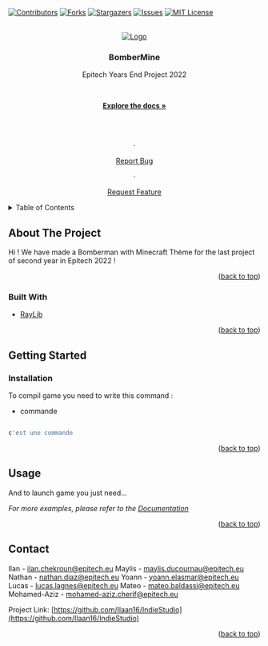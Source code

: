 
<div  id="top"></div>



[![Contributors][contributors-shield]][contributors-url] [![Forks][forks-shield]][forks-url] [![Stargazers][stars-shield]][stars-url] [![Issues][issues-shield]][issues-url] [![MIT License][license-shield]][license-url]


  
  
  

<!-- PROJECT LOGO -->

<br />

<div  align="center">

<a  href="https://github.com/Ilaan16/IndieStudio">

<center><img  src="https://i.ibb.co/JQbQfQM/BOMBERMINE.png"  alt="Logo"  ></center>

</a>

  

<h3  align="center">BomberMine</h3>

  

<p  align="center">

Epitech Years End Project 2022

<br />

<a  href="https://github.com/Ilaan16/IndieStudio"><strong>Explore the docs »</strong></a>

<br />

<br />

·

<a  href="https://github.com/Ilaan16/IndieStudioissues">Report Bug</a>

·

<a  href="https://github.com/Ilaan16/IndieStudio/issues">Request Feature</a>

</p>

</div>

  
  
  

<!-- TABLE OF CONTENTS -->

<details>

<summary>Table of Contents</summary>

<ol>

<li>

<a  href="#about-the-project">About The Project</a>

<ul>

<li><a  href="#built-with">Built With</a></li>

</ul>

</li>

<li>

<a  href="#getting-started">Getting Started</a>

<ul>

<li><a  href="#prerequisites">Prerequisites</a></li>

<li><a  href="#installation">Installation</a></li>

</ul>

</li>

<li><a  href="#usage">Usage</a></li>

<li><a  href="#contact">Contact</a></li>

</ol>

</details>

  
  
  

<!-- ABOUT THE PROJECT -->

## About The Project

  

  

Hi !
We have made a Bomberman with Minecraft Thème for the last project of second year in Epitech 2022 !

  

<p  align="right">(<a  href="#top">back to top</a>)</p>

  
  
  

### Built With

  

* [RayLib](https://www.raylib.com/)

  

<p  align="right">(<a  href="#top">back to top</a>)</p>

  
  
  

<!-- GETTING STARTED -->

## Getting Started

### Installation

  

To compil game you need to write this command :

* commande

```sh

c'est une commande

```
<p  align="right">(<a  href="#top">back to top</a>)</p>


## Usage

  

And to launch game you just need...

  

_For more examples, please refer to the [Documentation](https://example.com)_

  
<p  align="right">(<a  href="#top">back to top</a>)</p>
<!-- CONTACT -->

## Contact

  

Ilan - ilan.chekroun@epitech.eu
Maylis - maylis.ducournau@epitech.eu
Nathan - nathan.diaz@epitech.eu
Yoann - yoann.elasmar@epitech.eu
Lucas - lucas.lagnes@epitech.eu
Mateo - mateo.baldassi@epitech.eu
Mohamed-Aziz - mohamed-aziz.cherif@epitech.eu

  

Project Link: [https://github.com/Ilaan16/IndieStudio](https://github.com/Ilaan16/IndieStudio)

  

<p  align="right">(<a  href="#top">back to top</a>)</p>

  
 
  
  
  

<!-- MARKDOWN LINKS & IMAGES -->

<!-- https://www.markdownguide.org/basic-syntax/#reference-style-links -->

[contributors-shield]: https://img.shields.io/github/contributors/Ilaan16/IndieStudio.svg?style=for-the-badge

[contributors-url]: https://github.com/Ilaan16/IndieStudio/graphs/contributors

[forks-shield]: https://img.shields.io/github/forks/Ilaan16/IndieStudio.svg?style=for-the-badge

[forks-url]: https://github.com/Ilaan16/IndieStudio/network/members

[stars-shield]: https://img.shields.io/github/stars/Ilaan16/IndieStudio.svg?style=for-the-badge

[stars-url]: https://github.com/Ilaan16/IndieStudio/stargazers

[issues-shield]: https://img.shields.io/github/issues/Ilaan16/IndieStudio.svg?style=for-the-badge

[issues-url]: https://github.com/Ilaan16/IndieStudio/issues

[license-shield]: https://img.shields.io/github/license/Ilaan16/IndieStudio.svg?style=for-the-badge

[license-url]: https://github.com/Ilaan16/IndieStudio/blob/master/LICENSE.txt

[linkedin-shield]: https://img.shields.io/badge/-LinkedIn-black.svg?style=for-the-badge&logo=linkedin&colorB=555

[product-screenshot]: images/screenshot.png
